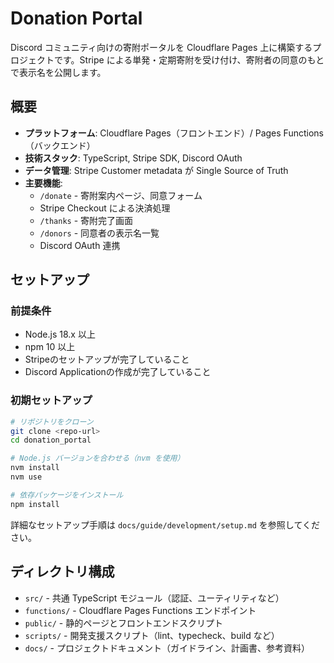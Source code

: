 # Donation Portal

Discord コミュニティ向けの寄附ポータルを Cloudflare Pages 上に構築するプロジェクトです。Stripe による単発・定期寄附を受け付け、寄附者の同意のもとで表示名を公開します。

## 概要

- **プラットフォーム**: Cloudflare Pages（フロントエンド）/ Pages Functions（バックエンド）
- **技術スタック**: TypeScript, Stripe SDK, Discord OAuth
- **データ管理**: Stripe Customer metadata が Single Source of Truth
- **主要機能**:
  - `/donate` - 寄附案内ページ、同意フォーム
  - Stripe Checkout による決済処理
  - `/thanks` - 寄附完了画面
  - `/donors` - 同意者の表示名一覧
  - Discord OAuth 連携

## セットアップ

### 前提条件

- Node.js 18.x 以上
- npm 10 以上
- Stripeのセットアップが完了していること
- Discord Applicationの作成が完了していること

### 初期セットアップ

```bash
# リポジトリをクローン
git clone <repo-url>
cd donation_portal

# Node.js バージョンを合わせる（nvm を使用）
nvm install
nvm use

# 依存パッケージをインストール
npm install
```

詳細なセットアップ手順は `docs/guide/development/setup.md` を参照してください。

## ディレクトリ構成

- `src/` - 共通 TypeScript モジュール（認証、ユーティリティなど）
- `functions/` - Cloudflare Pages Functions エンドポイント
- `public/` - 静的ページとフロントエンドスクリプト
- `scripts/` - 開発支援スクリプト（lint、typecheck、build など）
- `docs/` - プロジェクトドキュメント（ガイドライン、計画書、参考資料）
